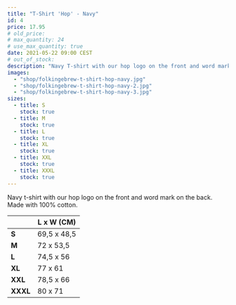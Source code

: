 ```yaml
---
title: "T-Shirt 'Hop' - Navy"
id: 4
price: 17.95
# old_price:
# max_quantity: 24
# use_max_quantity: true
date: 2021-05-22 09:00 CEST
# out_of_stock:
description: "Navy T-shirt with our hop logo on the front and word mark on the back."
images:
  - "shop/folkingebrew-t-shirt-hop-navy.jpg"
  - "shop/folkingebrew-t-shirt-hop-navy-2.jpg"
  - "shop/folkingebrew-t-shirt-hop-navy-3.jpg"
sizes:
  - title: S
    stock: true
  - title: M
    stock: true
  - title: L
    stock: true
  - title: XL
    stock: true
  - title: XXL
    stock: true
  - title: XXXL
    stock: true
---
```


Navy t-shirt with our hop logo on the front and word mark on the back. Made with 100% cotton.

<table class="sizes-table">
  <thead>
    <tr>
      <th>&nbsp;</th>
      <th>L x W (CM)</th>
    </tr>
  </thead>
  <tbody>
    <tr>
      <td>
        <b>S</b>
      </td>
      <td>
        69,5 x 48,5
      </td>
    </tr>
    <tr>
      <td>
        <b>M</b>
      </td>
      <td>
        72 x 53,5
      </td>
    </tr>
    <tr>
      <td>
        <b>L</b>
      </td>
      <td>
        74,5 x 56
      </td>
    </tr>
    <tr>
      <td>
        <b>XL</b>
      </td>
      <td>
        77 x 61
      </td>
    </tr>
    <tr>
      <td>
        <b>XXL</b>
      </td>
      <td>
        78,5 x 66
      </td>
    </tr>
    <tr>
      <td>
        <b>XXXL</b>
      </td>
      <td>
        80 x 71
      </td>
    </tr>
  </tbody>
</table>
